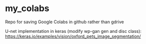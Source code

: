 # my_colabs
Repo for saving Google Colabs in github rather than gdrive

U-net implementation in keras (modify wp-gan gen and disc class): https://keras.io/examples/vision/oxford_pets_image_segmentation/
